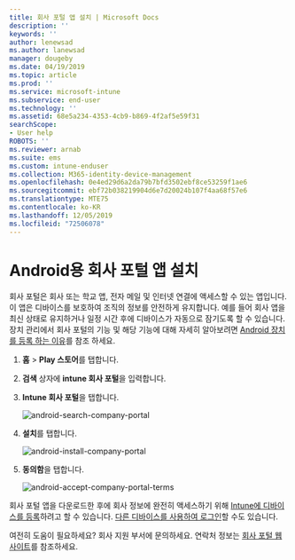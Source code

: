 ```yaml
---
title: 회사 포털 앱 설치 | Microsoft Docs
description: ''
keywords: ''
author: lenewsad
ms.author: lanewsad
manager: dougeby
ms.date: 04/19/2019
ms.topic: article
ms.prod: ''
ms.service: microsoft-intune
ms.subservice: end-user
ms.technology: ''
ms.assetid: 68e5a234-4353-4cb9-b869-4f2af5e59f31
searchScope:
- User help
ROBOTS: ''
ms.reviewer: arnab
ms.suite: ems
ms.custom: intune-enduser
ms.collection: M365-identity-device-management
ms.openlocfilehash: 0e4ed29d6a2da79b7bfd3502ebf8ce53259f1ae6
ms.sourcegitcommit: ebf72b038219904d6e7d20024b107f4aa68f57e6
ms.translationtype: MTE75
ms.contentlocale: ko-KR
ms.lasthandoff: 12/05/2019
ms.locfileid: "72506078"
---
```

# <a name="install-the-company-portal-app-for-android"></a>Android용 회사 포털 앱 설치

회사 포털은 회사 또는 학교 앱, 전자 메일 및 인터넷 연결에 액세스할 수 있는 앱입니다. 이 앱은 디바이스를 보호하여 조직의 정보를 안전하게 유지합니다. 예를 들어 회사 앱을 최신 상태로 유지하거나 일정 시간 후에 디바이스가 자동으로 잠기도록 할 수 있습니다. 장치 관리에서 회사 포털의 기능 및 해당 기능에 대해 자세히 알아보려면 [Android 장치를 등록 하는 이유](why-enroll-android-device.md)를 참조 하세요.  

1. **홈** > **Play 스토어**를 탭합니다.

2. **검색** 상자에 **intune 회사 포털**을 입력합니다.  

3. **Intune 회사 포털**을 탭합니다.

    ![android-search-company-portal](./media/and-cpinstall-1-search-cp.png)

4. **설치**를 탭합니다.

    ![android-install-company-portal](./media/and-cpinstall-2-install.png)

5. **동의함**을 탭합니다.

    ![android-accept-company-portal-terms](./media/and-cpinstall-3-cp-accept.png)

회사 포털 앱을 다운로드한 후에 회사 정보에 완전히 액세스하기 위해 [Intune에 디바이스를 등록](enroll-device-android-company-portal.md)하려고 할 수 있습니다. [다른 디바이스를 사용하여 로그인](https://docs.microsoft.com/intune-user-help/sign-in-to-the-company-portal#sign-in-from-another-device)할 수도 있습니다.  

여전히 도움이 필요하세요? 회사 지원 부서에 문의하세요. 연락처 정보는 [회사 포털 웹 사이트](https://go.microsoft.com/fwlink/?linkid=2010980)를 참조하세요.
